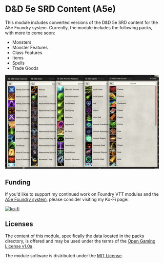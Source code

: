 # D&D 5e SRD Content (A5e)

This module includes converted versions of the D&D 5e SRD content for the A5e Foundry system. Currently, the module includes the following packs, with more to come soon:

- Monsters
- Monster Features
- Class Features
- Items
- Spells
- Trade Goods

![Image](assets/5e-srd-preview.png)

## Funding

If you'd like to support my continued work on Foundry VTT modules and the [A5e Foundry system](https://foundryvtt.com/packages/a5e), please consider visiting my Ko-Fi page: 

[![ko-fi](https://ko-fi.com/img/githubbutton_sm.svg)](https://ko-fi.com/philbest)

## Licenses

The content of this module, specifically the data located in the packs directory, is offered and may be used under the terms of the [Open Gaming License v1.0a](https://github.com/Pjb518/a5e-kobold-press-ogl/blob/main/OGL.md).

The module software is distributed under the [MIT License](https://mit-license.org/).
